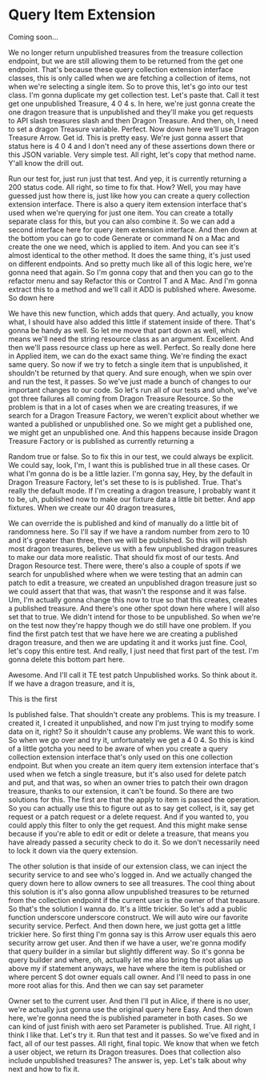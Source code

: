 # Query Item Extension

Coming soon...

We no longer return unpublished treasures from the treasure collection endpoint, but we are still allowing them to be returned from the get one endpoint. That's because these query collection extension interface classes, this is only called when we are fetching a collection of items, not when we're selecting a single item. So to prove this, let's go into our test class. I'm gonna duplicate my get collection test. Let's paste that. Call it test get one unpublished Treasure, 4 0 4 s. In here, we're just gonna create the one dragon treasure that is unpublished and they'll make you get requests to API slash treasures slash and then Dragon Treasure. And then, oh, I need to set a dragon Treasure variable. Perfect. Now down here we'll use Dragon Treasure Arrow. Get id. This is pretty easy. We're just gonna assert that status here is 4 0 4 and I don't need any of these assertions down there or this JSON variable. Very simple test. All right, let's copy that method name. Y'all know the drill out.

Run our test for, just run just that test. And yep, it is currently returning a 200 status code. All right, so time to fix that. How? Well, you may have guessed just how there is, just like how you can create a query collection extension interface. There is also a query item extension interface that's used when we're querying for just one item. You can create a totally separate class for this, but you can also combine it. So we can add a second interface here for query item extension interface. And then down at the bottom you can go to code Generate or command N on a Mac and create the one we need, which is applied to item. And you can see it's almost identical to the other method. It does the same thing, it's just used on different endpoints. And so pretty much like all of this logic here, we're gonna need that again. So I'm gonna copy that and then you can go to the refactor menu and say Refactor this or Control T and A Mac. And I'm gonna extract this to a method and we'll call it ADD is published where. Awesome. So down here

We have this new function, which adds that query. And actually, you know what, I should have also added this little if statement inside of there. That's gonna be handy as well. So let me move that part down as well, which means we'll need the string resource class as an argument. Excellent. And then we'll pass resource class up here as well. Perfect. So really done here in Applied item, we can do the exact same thing. We're finding the exact same query. So now if we try to fetch a single item that is unpublished, it shouldn't be returned by that query. And sure enough, when we spin over and run the test, it passes. So we've just made a bunch of changes to our important changes to our code. So let's run all of our tests and uhoh, we've got three failures all coming from Dragon Treasure Resource. So the problem is that in a lot of cases when we are creating treasures, if we search for a Dragon Treasure Factory, we weren't explicit about whether we wanted a published or unpublished one. So we might get a published one, we might get an unpublished one. And this happens because inside Dragon Treasure Factory or is published as currently returning a

Random true or false. So to fix this in our test, we could always be explicit. We could say, look, I'm, I want this is published true in all these cases. Or what I'm gonna do is be a little lazier. I'm gonna say, Hey, by the default in Dragon Treasure Factory, let's set these to is is published. True. That's really the default mode. If I'm creating a dragon treasure, I probably want it to be, uh, published now to make our fixture data a little bit better. And app fixtures. When we create our 40 dragon treasures,

We can override the is published and kind of manually do a little bit of randomness here. So I'll say if we have a random number from zero to 10 and it's greater than three, then we will be published. So this will publish most dragon treasures, believe us with a few unpublished dragon treasures to make our data more realistic. That should fix most of our tests. And Dragon Resource test. There were, there's also a couple of spots if we search for unpublished where when we were testing that an admin can patch to edit a treasure, we created an unpublished dragon treasure just so we could assert that that was, that wasn't the response and it was false. Um, I'm actually gonna change this now to true so that this creates, creates a published treasure. And there's one other spot down here where I will also set that to true. We didn't intend for those to be unpublished. So when we're on the test now they're happy though we do still have one problem. If you find the first patch test that we have here we are creating a published dragon treasure, and then we are updating it and it works just fine. Cool, let's copy this entire test. And really, I just need that first part of the test. I'm gonna delete this bottom part here.

Awesome. And I'll call it TE test patch Unpublished works. So think about it. If we have a dragon treasure, and it is,

This is the first

Is published false. That shouldn't create any problems. This is my treasure. I created it, I created it unpublished, and now I'm just trying to modify some data on it, right? So it shouldn't cause any problems. We want this to work. So when we go over and try it, unfortunately we get a 4 0 4. So this is kind of a little gotcha you need to be aware of when you create a query collection extension interface that's only used on this one collection endpoint. But when you create an item query item extension interface that's used when we fetch a single treasure, but it's also used for delete patch and put, and that was, so when an owner tries to patch their own dragon treasure, thanks to our extension, it can't be found. So there are two solutions for this. The first are that the apply to item is passed the operation. So you can actually use this to figure out as to say get collect, is it, say get request or a patch request or a delete request. And if you wanted to, you could apply this filter to only the get request. And this might make sense because if you're able to edit or edit or delete a treasure, that means you have already passed a security check to do it. So we don't necessarily need to lock it down via the query extension.

The other solution is that inside of our extension class, we can inject the security service to and see who's logged in. And we actually changed the query down here to allow owners to see all treasures. The cool thing about this solution is it's also gonna allow unpublished treasures to be returned from the collection endpoint if the current user is the owner of that treasure. So that's the solution I wanna do. It's a little trickier. So let's add a public function underscore underscore construct. We will auto wire our favorite security service. Perfect. And then down here, we just gotta get a little trickier here. So first thing I'm gonna say is this Arrow user equals this aero security arrow get user. And then if we have a user, we're gonna modify that query builder in a similar but slightly different way. So it's gonna be query builder and where, oh, actually let me also bring the root alias up above my if statement anyways, we have where the item is published or where percent S dot owner equals call owner. And I'll need to pass in one more root alias for this. And then we can say set parameter

Owner set to the current user. And then I'll put in Alice, if there is no user, we're actually just gonna use the original query here Easy. And then down here, we're gonna need the is published parameter in both cases. So we can kind of just finish with aero set Parameter is published. True. All right, I think I like that. Let's try it. Run that test and it passes. So we've fixed and in fact, all of our test passes. All right, final topic. We know that when we fetch a user object, we return its Dragon treasures. Does that collection also include unpublished treasures? The answer is, yep. Let's talk about why next and how to fix it.

